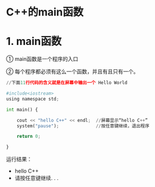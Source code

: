 # C++的main函数

# 1. main函数

① main函数是一个程序的入口

② 每个程序都必须有这么一个函数，并且有且只有一个。


```python
//下面11行代码的含义就是在屏幕中输出一个 Hello World

#include<iostream>
using namespace std;

int main() {

    cout << "hello C++" << endl;  //屏幕显示“hello C++”
    system("pause");              //按任意键继续，退出程序

    return 0;

}
```

运行结果：  
 - hello C++  
 - 请按任意键继续. . .
